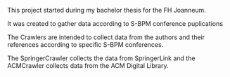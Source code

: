 This project started during my bachelor thesis for the FH Joanneum.

It was created to gather data according to S-BPM conference puplications

The Crawlers are intended to collect data from the authors and their references according to specific S-BPM conferences.

The SpringerCrawler collects the data from SpringerLink and the ACMCrawler collects data from the ACM Digital Library.
